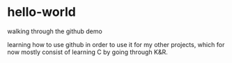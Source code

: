 # hello-world
walking through the github demo

learning how to use github in order to use it for my other projects, which for now mostly consist of learning C by going through K&R.
